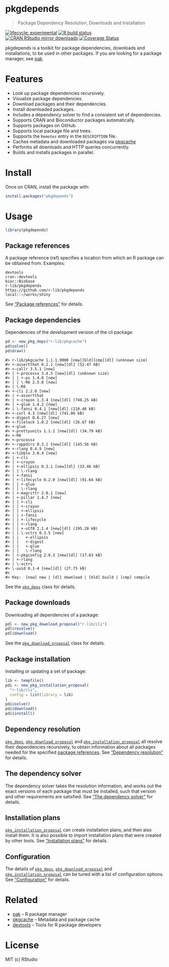 
<!-- README.md is generated from README.Rmd. Please edit that file -->

# pkgdepends

> Package Dependency Resolution, Downloads and Installation

<!-- badges: start -->

[![lifecycle:
experimental](https://img.shields.io/badge/lifecycle-experimental-orange.svg)](https://lifecycle.r-lib.org/articles/stages.html)
[![R build
status](https://github.com/r-lib/pkgdepends/workflows/R-CMD-check/badge.svg)](https://github.com/r-lib/pkgdepends/actions)
[![CRAN RStudio mirror
downloads](http://cranlogs.r-pkg.org/badges/pkgdepends)](http://www.r-pkg.org/pkg/pkgdepends)
[![Coverage
Status](https://img.shields.io/codecov/c/github/r-lib/pkgdepends/master.svg)](https://codecov.io/github/r-lib/pkgdepends?branch=master)
<!-- badges: end -->

pkgdepends is a toolkit for package dependencies, downloads and
installations, to be used in other packages. If you are looking for a
package manager, see [pak](https://github.com/r-lib/pak).

# Features

  - Look up package dependencies recursively.
  - Visualize package dependencies.
  - Download packages and their dependencies.
  - Install downloaded packages.
  - Includes a dependency solver to find a consistent set of
    dependencies.
  - Supports CRAN and Bioconductor packages automatically.
  - Supports packages on GitHub.
  - Supports local package file and trees.
  - Supports the `Remotes` entry in the `DESCRIPTION` file.
  - Caches metadata and downloaded packages via
    [pkgcache](https://github.com/r-lib/pkgcache)
  - Performs all downloads and HTTP queries concurrently.
  - Builds and installs packages in parallel.

# Install

Once on CRAN, install the package with:

``` r
install.packages("pkgdepends")
```

# Usage

``` r
library(pkgdepends)
```

## Package references

A package reference (ref) specifies a location from which an R package
can be obtained from. Examples:

    devtools
    cran::devtools
    bioc::Biobase
    r-lib/pkgdepends
    https://github.com/r-lib/pkgdepends
    local::~/works/shiny

See [“Package references”](TODO) for details.

## Package dependencies

Dependencies of the development version of the cli package:

``` r
pd <- new_pkg_deps("r-lib/pkgcache")
pd$solve()
pd$draw()
```

    #> r-lib/pkgcache 1.1.1.9000 [new][bld][cmp][dl] (unknown size)
    #> +-assertthat 0.2.1 [new][dl] (52.47 kB)
    #> +-callr 3.5.1 [new]
    #> | +-processx 3.4.5 [new][dl] (unknown size)
    #> | | +-ps 1.4.0 [new]
    #> | | \-R6 2.5.0 [new]
    #> | \-R6
    #> +-cli 2.2.0 [new]
    #> | +-assertthat
    #> | +-crayon 1.3.4 [new][dl] (748.25 kB)
    #> | +-glue 1.4.2 [new]
    #> | \-fansi 0.4.1 [new][dl] (210.40 kB)
    #> +-curl 4.3 [new][dl] (741.06 kB)
    #> +-digest 0.6.27 [new]
    #> +-filelock 1.0.2 [new][dl] (26.67 kB)
    #> +-glue
    #> +-prettyunits 1.1.1 [new][dl] (34.79 kB)
    #> +-R6
    #> +-processx
    #> +-rappdirs 0.3.1 [new][dl] (145.56 kB)
    #> +-rlang 0.4.9 [new]
    #> +-tibble 3.0.4 [new]
    #> | +-cli
    #> | +-crayon
    #> | +-ellipsis 0.3.1 [new][dl] (33.48 kB)
    #> | | \-rlang
    #> | +-fansi
    #> | +-lifecycle 0.2.0 [new][dl] (91.64 kB)
    #> | | +-glue
    #> | | \-rlang
    #> | +-magrittr 2.0.1 [new]
    #> | +-pillar 1.4.7 [new]
    #> | | +-cli
    #> | | +-crayon
    #> | | +-ellipsis
    #> | | +-fansi
    #> | | +-lifecycle
    #> | | +-rlang
    #> | | +-utf8 1.1.4 [new][dl] (195.28 kB)
    #> | | \-vctrs 0.3.5 [new]
    #> | |   +-ellipsis
    #> | |   +-digest
    #> | |   +-glue
    #> | |   \-rlang
    #> | +-pkgconfig 2.0.3 [new][dl] (17.63 kB)
    #> | +-rlang
    #> | \-vctrs
    #> \-uuid 0.1-4 [new][dl] (27.75 kB)
    #> 
    #> Key:  [new] new | [dl] download | [bld] build | [cmp] compile

See the [`pkg_deps`](TODO) class for details.

## Package downloads

Downloading all dependencies of a package:

``` r
pdl <- new_pkg_download_proposal("r-lib/cli")
pdl$resolve()
pdl$download()
```

See the [`pkg_download_proposal`](TODO) class for details.

## Package installation

Installing or updating a set of package:

``` r
lib <- tempfile()
pdi <- new_pkg_installation_proposal(
  "r-lib/cli",
  config = list(library = lib)
)
pdi$solve()
pdi$download()
pdi$install()
```

## Dependency resolution

[`pkg_deps`](TODO), [`pkg_download_proposal`](TODO) and
[`pkg_installation_proposal`](TODO) all resolve their dependencies
recursively, to obtain information about all packages needed for the
specified [package references](TODO). See [“Dependency
resolution”](TODO) for details.

## The dependency solver

The dependency solver takes the resolution information, and works out
the exact versions of each package that must be installed, such that
version and other requirements are satisfied. See [“The dependency
solver”](TODO) for details.

## Installation plans

[`pkg_installation_proposal`](TODO) can create installation plans, and
then also install them. It is also possible to import installation plans
that were created by other tools. See [“Installation plans”](TODO) for
details.

## Configuration

The details of [`pkg_deps`](TODO), [`pkg_download_proposal`](TODO) and
[`pkg_installation_proposal`](TODO) can be tuned with a list of
configuration options. See [“Configuration”](TODO) for details.

# Related

  - [pak](https://github.com/r-lib/pak) – R package manager
  - [pkgcache](https://github.com/r-lib/pkgcache) – Metadata and package
    cache
  - [devtools](https://github.com/r-lib/devtools) – Tools for R package
    developers

# License

MIT (c) RStudio
